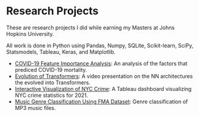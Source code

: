 # Research Projects

These are research projects I did while earning my Masters at Johns Hopkins University.

All work is done in Python using Pandas, Numpy, SQLite, Scikit-learn, SciPy, Statsmodels, Tableau, Keras, and Matplotlib.

- [COVID-19 Feature Importance Analysis](https://github.com/efarish/portfolio/tree/main/research/covid): An analysis of the factors that prediced COVID-19 mortality.
- [Evolution of Transformers](https://github.com/efarish/portfolio/tree/main/research/transformers): A video presentation on the NN architectures the evolved into Transformers.
- [Interactive Visualization of NYC Crime](https://github.com/efarish/portfolio/blob/main/research/crime/): A Tableau dashboard visualizing NYC crime statistics for 2021.
- [Music Genre Classification Using FMA Dataset](https://github.com/efarish/portfolio/tree/main/research/genre): Genre classification of MP3 music files.
  


